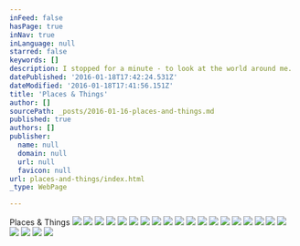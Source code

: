 ```yaml
---
inFeed: false
hasPage: true
inNav: true
inLanguage: null
starred: false
keywords: []
description: I stopped for a minute - to look at the world around me.
datePublished: '2016-01-18T17:42:24.531Z'
dateModified: '2016-01-18T17:41:56.151Z'
title: 'Places & Things'
author: []
sourcePath: _posts/2016-01-16-places-and-things.md
published: true
authors: []
publisher:
  name: null
  domain: null
  url: null
  favicon: null
url: places-and-things/index.html
_type: WebPage

---
```

Places & Things
![](https://the-grid-user-content.s3-us-west-2.amazonaws.com/d6f3c43a-55a7-4384-909c-26366a1328d0.png)
![](https://the-grid-user-content.s3-us-west-2.amazonaws.com/cab52720-19d6-4d62-bce9-359249ecb697.png)
![](https://the-grid-user-content.s3-us-west-2.amazonaws.com/eee7d15a-4074-4570-bdb9-5fe34790b8ae.png)
![](https://the-grid-user-content.s3-us-west-2.amazonaws.com/14e699d4-992c-4143-8a42-6220e648f8a1.png)
![](https://the-grid-user-content.s3-us-west-2.amazonaws.com/0a0ee774-ba37-47bd-b6aa-efc1876f4732.png)
![](https://the-grid-user-content.s3-us-west-2.amazonaws.com/30d4a88d-e94a-4919-a3c0-f9257a106c1f.png)
![](https://the-grid-user-content.s3-us-west-2.amazonaws.com/220b1188-6506-46e6-8a04-390b98cfe8b4.png)
![](https://the-grid-user-content.s3-us-west-2.amazonaws.com/54ef60b3-4b90-47a8-8a0e-f1776a3f33f8.png)
![](https://the-grid-user-content.s3-us-west-2.amazonaws.com/64a9dff3-515d-4110-84a3-dbdf7302ab87.png)
![](https://the-grid-user-content.s3-us-west-2.amazonaws.com/042fa3f9-32d0-4eb2-b586-fa06ee1048f7.png)
![](https://the-grid-user-content.s3-us-west-2.amazonaws.com/aa2cb1e4-c2cf-414e-9684-327bbce32248.png)
![](https://the-grid-user-content.s3-us-west-2.amazonaws.com/1885ac2a-9f52-470d-9aae-f8290f32ff46.png)
![](https://the-grid-user-content.s3-us-west-2.amazonaws.com/1d773938-d2b1-4980-a98a-8620aac91a21.png)
![](https://the-grid-user-content.s3-us-west-2.amazonaws.com/475de98f-92af-449b-a027-aca9c2d62634.png)
![](https://the-grid-user-content.s3-us-west-2.amazonaws.com/1ef7a2c2-67ce-4727-a703-a0b17014681b.png)
![](https://the-grid-user-content.s3-us-west-2.amazonaws.com/b6b26f49-4801-43fd-9298-68a152b6e126.png)
![](https://the-grid-user-content.s3-us-west-2.amazonaws.com/dfb42965-9154-4a9e-9150-3439f3373b79.png)
![](https://the-grid-user-content.s3-us-west-2.amazonaws.com/1af89c51-5e5b-4289-af7e-f58007db22b0.png)
![](https://the-grid-user-content.s3-us-west-2.amazonaws.com/14165fa0-7fb9-413f-b3f8-6f703c2099e8.png)
![](https://the-grid-user-content.s3-us-west-2.amazonaws.com/6f06c700-d2b4-4944-98e9-d4e435dbc91c.png)
![](https://the-grid-user-content.s3-us-west-2.amazonaws.com/a4722fa8-5c76-478a-aae9-33051f877867.png)
![](https://the-grid-user-content.s3-us-west-2.amazonaws.com/c348d1c6-2bf3-4591-b952-7ac121bf362a.png)
![](https://the-grid-user-content.s3-us-west-2.amazonaws.com/95243ad9-e905-4916-8a9a-2c50f3837b61.png)